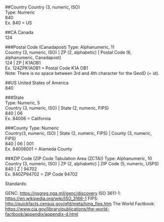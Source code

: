 

##Country
Country (3, numeric, ISO)   
Type: Numeric     
840    
Ex. 840 = US   

##CA
Canada      
124     

###Postal Code (Canadapost) 
Type: Alphanumeric, 11   
Country (3, numeric, ISO) | ZP (2, alphabetic) | Postal Code (6, alphanumeric, Canadapost)    
124 | ZP | K1AOB1     
Ex.  124ZPK1AOB1 = Postal Code K1A OB1    
Note: There is no space between 3rd and 4th character for the GeoID (= id).      



##US
United States of America    
840    

###State  
Type: Numeric, 5      
Country (3, numeric, ISO) | State (2, numeric, FIPS)   
840 | 06      
Ex. 84006 = California   

###County
Type: Numeric    
Country(3, numeric, ISO) | State (2, numeric, FIPS) | County (3, numeric, FIPS)   
840 | 06 | 001     
Ex. 84006001 = Alameda County   

###ZIP Code (ZIP Code Tabulation Area (ZCTA)) 
Type: Alphanumeric, 10    
Country (3, numeric, ISO) | ZP (2, alphabetic) | ZIP Code (5, numeric, USPS)   
840 | Z | 94702    
Ex. 840ZP94702 = ZIP Code 94702   




Standards:   

GENC: https://nsgreg.nga.mil/genc/discovery
ISO 3611-1: https://en.wikipedia.org/wiki/ISO_3166-1
FIPS: http://quickfacts.census.gov/qfd/meta/long_fips.htm
The World Factbook: https://www.cia.gov/library/publications/the-world-factbook/appendix/appendix-d.html